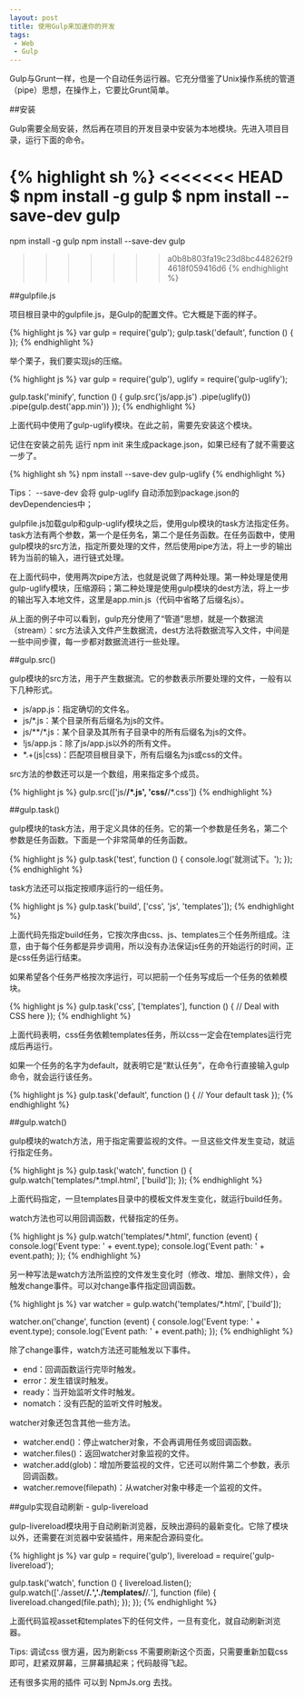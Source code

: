 ```yaml
---
layout: post
title: 使用Gulp来加速你的开发
tags:
 - Web
 - Gulp
---
```


Gulp与Grunt一样，也是一个自动任务运行器。它充分借鉴了Unix操作系统的管道（pipe）思想，在操作上，它要比Grunt简单。
<!--more-->

##安装

Gulp需要全局安装，然后再在项目的开发目录中安装为本地模块。先进入项目目录，运行下面的命令。

{% highlight sh %}
<<<<<<< HEAD
$ npm install -g gulp
$ npm install --save-dev gulp
=======
npm install -g gulp
npm install --save-dev gulp
>>>>>>> a0b8b803fa19c23d8bc448262f94618f059416d6
{% endhighlight %}

##gulpfile.js

项目根目录中的gulpfile.js，是Gulp的配置文件。它大概是下面的样子。

{% highlight js %}
var gulp = require('gulp');
gulp.task('default', function () {
});
{% endhighlight %}

举个栗子，我们要实现js的压缩。

{% highlight js %}
var gulp = require('gulp'),
   uglify = require('gulp-uglify');

gulp.task('minify', function () {
   gulp.src('js/app.js')
      .pipe(uglify())
      .pipe(gulp.dest('app.min'))
});
{% endhighlight %}

上面代码中使用了gulp-uglify模块。在此之前，需要先安装这个模块。

记住在安装之前先 运行 npm init 来生成package.json，如果已经有了就不需要这一步了。

{% highlight sh %}
npm install --save-dev gulp-uglify
{% endhighlight %}

Tips： --save-dev 会将 gulp-uglify 自动添加到package.json的devDependencies中；

gulpfile.js加载gulp和gulp-uglify模块之后，使用gulp模块的task方法指定任务。task方法有两个参数，第一个是任务名，第二个是任务函数。在任务函数中，使用gulp模块的src方法，指定所要处理的文件，然后使用pipe方法，将上一步的输出转为当前的输入，进行链式处理。

在上面代码中，使用两次pipe方法，也就是说做了两种处理。第一种处理是使用gulp-uglify模块，压缩源码；第二种处理是使用gulp模块的dest方法，将上一步的输出写入本地文件，这里是app.min.js（代码中省略了后缀名js）。

从上面的例子中可以看到，gulp充分使用了“管道”思想，就是一个数据流（stream）：src方法读入文件产生数据流，dest方法将数据流写入文件，中间是一些中间步骤，每一步都对数据流进行一些处理。

##gulp.src()

gulp模块的src方法，用于产生数据流。它的参数表示所要处理的文件，一般有以下几种形式。

- js/app.js：指定确切的文件名。
- js/*.js：某个目录所有后缀名为js的文件。
- js/**/*.js：某个目录及其所有子目录中的所有后缀名为js的文件。
- !js/app.js：除了js/app.js以外的所有文件。
- *.+(js\|css)：匹配项目根目录下，所有后缀名为js或css的文件。

src方法的参数还可以是一个数组，用来指定多个成员。

{% highlight js %}
gulp.src(['js/**/*.js', 'css/**/*.css'])
{% endhighlight %}

##gulp.task()

gulp模块的task方法，用于定义具体的任务。它的第一个参数是任务名，第二个参数是任务函数。下面是一个非常简单的任务函数。

{% highlight js %}
gulp.task('test', function () {
   console.log('就测试下。');
});
{% endhighlight %}

task方法还可以指定按顺序运行的一组任务。

{% highlight js %}
gulp.task('build', ['css', 'js', 'templates']);
{% endhighlight %}

上面代码先指定build任务，它按次序由css、js、templates三个任务所组成。注意，由于每个任务都是异步调用，所以没有办法保证js任务的开始运行的时间，正是css任务运行结束。

如果希望各个任务严格按次序运行，可以把前一个任务写成后一个任务的依赖模块。

{% highlight js %}
gulp.task('css', ['templates'], function () {
   // Deal with CSS here
});
{% endhighlight %}

上面代码表明，css任务依赖templates任务，所以css一定会在templates运行完成后再运行。

如果一个任务的名字为default，就表明它是“默认任务”，在命令行直接输入gulp命令，就会运行该任务。

{% highlight js %}
gulp.task('default', function () {
   // Your default task
});
{% endhighlight %}

##gulp.watch()

gulp模块的watch方法，用于指定需要监视的文件。一旦这些文件发生变动，就运行指定任务。

{% highlight js %}
gulp.task('watch', function () {
   gulp.watch('templates/*.tmpl.html', ['build']);
});
{% endhighlight %}

上面代码指定，一旦templates目录中的模板文件发生变化，就运行build任务。

watch方法也可以用回调函数，代替指定的任务。

{% highlight js %}
gulp.watch('templates/*.html', function (event) {
   console.log('Event type: ' + event.type); 
   console.log('Event path: ' + event.path); 
});
{% endhighlight %}

另一种写法是watch方法所监控的文件发生变化时（修改、增加、删除文件），会触发change事件。可以对change事件指定回调函数。

{% highlight js %}
var watcher = gulp.watch('templates/*.html', ['build']);

watcher.on('change', function (event) {
   console.log('Event type: ' + event.type);
   console.log('Event path: ' + event.path);
});
{% endhighlight %}

除了change事件，watch方法还可能触发以下事件。

- end：回调函数运行完毕时触发。
- error：发生错误时触发。
- ready：当开始监听文件时触发。
- nomatch：没有匹配的监听文件时触发。

watcher对象还包含其他一些方法。

- watcher.end()：停止watcher对象，不会再调用任务或回调函数。
- watcher.files()：返回watcher对象监视的文件。
- watcher.add(glob)：增加所要监视的文件，它还可以附件第二个参数，表示回调函数。
- watcher.remove(filepath)：从watcher对象中移走一个监视的文件。

##gulp实现自动刷新 - gulp-livereload

gulp-livereload模块用于自动刷新浏览器，反映出源码的最新变化。它除了模块以外，还需要在浏览器中安装插件，用来配合源码变化。

{% highlight js %}
var gulp = require('gulp'),
    livereload = require('gulp-livereload');

gulp.task('watch', function () {
    livereload.listen();
    gulp.watch(['./asset/**/*.*','./templates/**/*.*'], function (file) {
        livereload.changed(file.path);
    });
});
{% endhighlight %}

上面代码监视asset和templates下的任何文件，一旦有变化，就自动刷新浏览器。

Tips: 调试css 很方遍，因为刷新css 不需要刷新这个页面，只需要重新加载css即可，赶紧双屏幕，三屏幕搞起来；代码敲得飞起。

还有很多实用的插件 可以到 NpmJs.org 去找。

